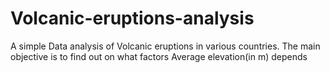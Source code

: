 # Volcanic-eruptions-analysis
A simple Data analysis of Volcanic eruptions in various countries. The main objective is to find out on what factors  Average elevation(in m) depends 
